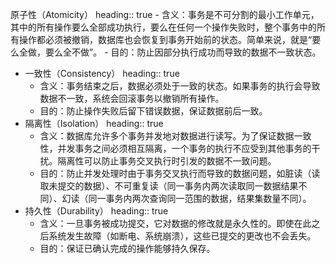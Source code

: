 原子性（Atomicity）
heading:: true
	- 含义：事务是不可分割的最小工作单元，其中的所有操作要么全部成功执行，要么在任何一个操作失败时，整个事务中的所有操作都必须被撤销，数据库也会恢复到事务开始前的状态。简单来说，就是“要么全做，要么全不做”。
	- 目的：防止因部分执行成功而导致的数据不一致状态。
- 一致性（Consistency）
  heading:: true
	- 含义：事务结束之后，数据必须处于一致的状态。如果事务的执行会导致数据不一致，系统会回滚事务以撤销所有操作。
	- 目的：防止操作失败后留下错误数据，保证数据前后一致。
- 隔离性（Isolation）
  heading:: true
	- 含义：数据库允许多个事务并发地对数据进行读写。为了保证数据一致性，并发事务之间必须相互隔离，一个事务的执行不应受到其他事务的干扰。隔离性可以防止事务交叉执行时引发的数据不一致问题。
	- 目的：防止并发处理时由于事务交叉执行而导致的数据问题，如脏读（读取未提交的数据）、不可重复读（同一事务内两次读取同一数据结果不同）、幻读（同一事务内两次查询同一范围的数据，结果集数量不同）。
- 持久性（Durability）
  heading:: true
	- 含义：一旦事务被成功提交，它对数据的修改就是永久性的。即使在此之后系统发生故障（如断电、系统崩溃），这些已提交的更改也不会丢失。
	- 目的：保证已确认完成的操作能够持久保存。